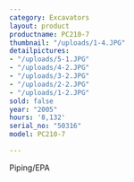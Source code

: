 ```yaml
---
category: Excavators
layout: product
productname: PC210-7
thumbnail: "/uploads/1-4.JPG"
detailpictures:
- "/uploads/5-1.JPG"
- "/uploads/4-2.JPG"
- "/uploads/3-2.JPG"
- "/uploads/2-2.JPG"
- "/uploads/1-2.JPG"
sold: false
year: "2005"
hours: '8,132'
serial_no: "50316"
model: PC210-7

---
```

Piping/EPA